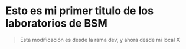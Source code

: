# Esto es mi primer titulo de los laboratorios de BSM #

> Esta modificación es desde la rama dev, y ahora desde mi local X

